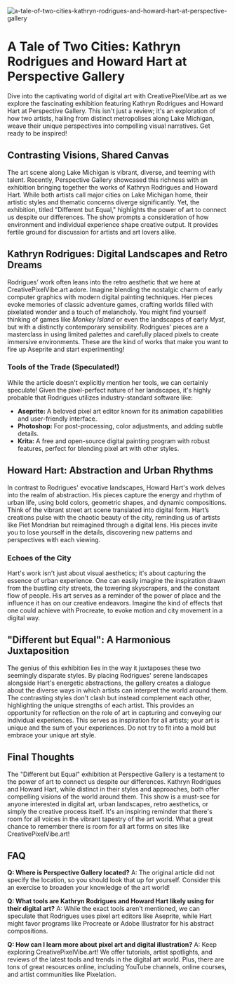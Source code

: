 ![a-tale-of-two-cities-kathryn-rodrigues-and-howard-hart-at-perspective-gallery](https://images.pexels.com/photos/18069362/pexels-photo-18069362.png?auto=compress&cs=tinysrgb&fit=crop&h=627&w=1200)

# A Tale of Two Cities: Kathryn Rodrigues and Howard Hart at Perspective Gallery

Dive into the captivating world of digital art with CreativePixelVibe.art as we explore the fascinating exhibition featuring Kathryn Rodrigues and Howard Hart at Perspective Gallery. This isn't just a review; it's an exploration of how two artists, hailing from distinct metropolises along Lake Michigan, weave their unique perspectives into compelling visual narratives. Get ready to be inspired!

## Contrasting Visions, Shared Canvas

The art scene along Lake Michigan is vibrant, diverse, and teeming with talent. Recently, Perspective Gallery showcased this richness with an exhibition bringing together the works of Kathryn Rodrigues and Howard Hart. While both artists call major cities on Lake Michigan home, their artistic styles and thematic concerns diverge significantly. Yet, the exhibition, titled "Different but Equal," highlights the power of art to connect us despite our differences. The show prompts a consideration of how environment and individual experience shape creative output. It provides fertile ground for discussion for artists and art lovers alike.

## Kathryn Rodrigues: Digital Landscapes and Retro Dreams

Rodrigues’ work often leans into the retro aesthetic that we here at CreativePixelVibe.art adore. Imagine blending the nostalgic charm of early computer graphics with modern digital painting techniques. Her pieces evoke memories of classic adventure games, crafting worlds filled with pixelated wonder and a touch of melancholy. You might find yourself thinking of games like *Monkey Island* or even the landscapes of early *Myst*, but with a distinctly contemporary sensibility. Rodrigues' pieces are a masterclass in using limited palettes and carefully placed pixels to create immersive environments. These are the kind of works that make you want to fire up Aseprite and start experimenting!

### Tools of the Trade (Speculated!)

While the article doesn't explicitly mention her tools, we can certainly speculate! Given the pixel-perfect nature of her landscapes, it's highly probable that Rodrigues utilizes industry-standard software like:

*   **Aseprite:** A beloved pixel art editor known for its animation capabilities and user-friendly interface.
*   **Photoshop:** For post-processing, color adjustments, and adding subtle details.
*   **Krita:** A free and open-source digital painting program with robust features, perfect for blending pixel art with other styles.

## Howard Hart: Abstraction and Urban Rhythms

In contrast to Rodrigues' evocative landscapes, Howard Hart's work delves into the realm of abstraction. His pieces capture the energy and rhythm of urban life, using bold colors, geometric shapes, and dynamic compositions. Think of the vibrant street art scene translated into digital form. Hart’s creations pulse with the chaotic beauty of the city, reminding us of artists like Piet Mondrian but reimagined through a digital lens. His pieces invite you to lose yourself in the details, discovering new patterns and perspectives with each viewing.

### Echoes of the City

Hart's work isn't just about visual aesthetics; it's about capturing the essence of urban experience. One can easily imagine the inspiration drawn from the bustling city streets, the towering skyscrapers, and the constant flow of people. His art serves as a reminder of the power of place and the influence it has on our creative endeavors. Imagine the kind of effects that one could achieve with Procreate, to evoke motion and city movement in a digital way.

## "Different but Equal": A Harmonious Juxtaposition

The genius of this exhibition lies in the way it juxtaposes these two seemingly disparate styles. By placing Rodrigues' serene landscapes alongside Hart's energetic abstractions, the gallery creates a dialogue about the diverse ways in which artists can interpret the world around them. The contrasting styles don't clash but instead complement each other, highlighting the unique strengths of each artist. This provides an opportunity for reflection on the role of art in capturing and conveying our individual experiences. This serves as inspiration for all artists; your art is unique and the sum of your experiences. Do not try to fit into a mold but embrace your unique art style.

## Final Thoughts

The "Different but Equal" exhibition at Perspective Gallery is a testament to the power of art to connect us despite our differences. Kathryn Rodrigues and Howard Hart, while distinct in their styles and approaches, both offer compelling visions of the world around them. This show is a must-see for anyone interested in digital art, urban landscapes, retro aesthetics, or simply the creative process itself. It's an inspiring reminder that there's room for all voices in the vibrant tapestry of the art world. What a great chance to remember there is room for all art forms on sites like CreativePixelVibe.art!

## FAQ

**Q: Where is Perspective Gallery located?**
A: The original article did not specify the location, so you should look that up for yourself. Consider this an exercise to broaden your knowledge of the art world!

**Q: What tools are Kathryn Rodrigues and Howard Hart likely using for their digital art?**
A: While the exact tools aren't mentioned, we can speculate that Rodrigues uses pixel art editors like Aseprite, while Hart might favor programs like Procreate or Adobe Illustrator for his abstract compositions.

**Q: How can I learn more about pixel art and digital illustration?**
A: Keep exploring CreativePixelVibe.art! We offer tutorials, artist spotlights, and reviews of the latest tools and trends in the digital art world. Plus, there are tons of great resources online, including YouTube channels, online courses, and artist communities like Pixelation.